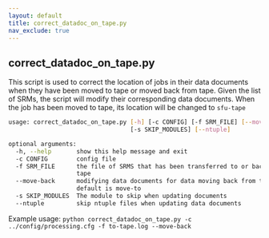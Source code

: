 ```yaml
---
layout: default
title: correct_datadoc_on_tape.py
nav_exclude: true
---
```


## correct_datadoc_on_tape.py

This script is used to correct the location of jobs in their data documents when they have been moved to tape or moved back from tape. Given the list of SRMs, the script will modify their corresponding data documents. When the job has been moved to tape, its location will be changed to `sfu-tape`

```bash
usage: correct_datadoc_on_tape.py [-h] [-c CONFIG] [-f SRM_FILE] [--move-back]
                                  [-s SKIP_MODULES] [--ntuple]

optional arguments:
  -h, --help       show this help message and exit
  -c CONFIG        config file
  -f SRM_FILE      the file of SRMS that has been transferred to or back from
                   tape
  --move-back      modifying data documents for data moving back from tape,
                   default is move-to
  -s SKIP_MODULES  The module to skip when updating documents
  --ntuple         skip ntuple files when updating data documents
```

Example usage:
`python correct_datadoc_on_tape.py -c ../config/processing.cfg -f to-tape.log --move-back`
